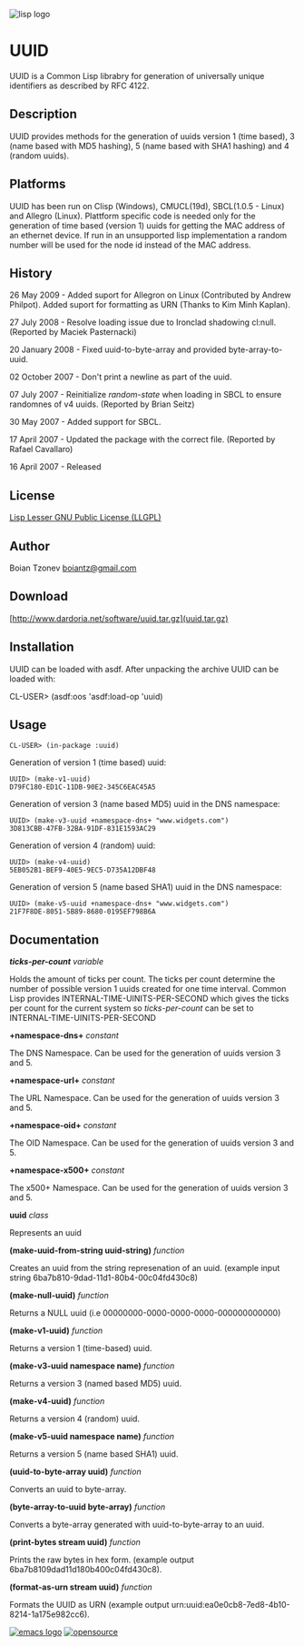 ![lisp logo](lisplogo.png)

# UUID

UUID is a Common Lisp librabry for generation of universally unique identifiers as described by RFC 4122.

## Description

UUID provides methods for the generation of uuids version 1 (time based), 3 (name based with MD5 hashing), 5 (name based with SHA1 hashing) and 4 (random uuids).

## Platforms

UUID has been run on Clisp (Windows), CMUCL(19d), SBCL(1.0.5 - Linux) and Allegro (Linux). Plattform specific code is needed only for the generation of time based (version 1) uuids for getting the MAC address of an ethernet device. If run in an unsupported lisp implementation a random number will be used for the node id instead of the MAC address.

## History

26 May 2009 - Added suport for Allegron on Linux (Contributed by Andrew Philpot). Added suport for formatting as URN (Thanks to Kim Minh Kaplan).

27 July 2008 - Resolve loading issue due to Ironclad shadowing cl:null. (Reported by Maciek Pasternacki)

20 January 2008 - Fixed uuid-to-byte-array and provided byte-array-to-uuid.

02 October 2007 - Don't print a newline as part of the uuid.

07 July 2007 - Reinitialize *random-state* when loading in SBCL to ensure randomnes of v4 uuids. (Reported by Brian Seitz)

30 May 2007 - Added support for SBCL.

17 April 2007 - Updated the package with the correct file. (Reported by Rafael Cavallaro)

16 April 2007 - Released


## License

[Lisp Lesser GNU Public License (LLGPL)](http://opensource.franz.com/preamble.html)

## Author

Boian Tzonev <boiantz@gmail.com>

## Download

[http://www.dardoria.net/software/uuid.tar.gz](uuid.tar.gz)

## Installation

UUID can be loaded with asdf. After unpacking the archive UUID can be loaded with:

CL-USER> (asdf:oos 'asdf:load-op 'uuid)

## Usage

    CL-USER> (in-package :uuid)

Generation of version 1 (time based) uuid:

    UUID> (make-v1-uuid)
    D79FC180-ED1C-11DB-90E2-345C6EAC45A5

Generation of version 3 (name based MD5) uuid in the DNS namespace:

    UUID> (make-v3-uuid +namespace-dns+ "www.widgets.com")
    3D813CBB-47FB-32BA-91DF-831E1593AC29

Generation of version 4 (random) uuid:

    UUID> (make-v4-uuid)
    5EB052B1-BEF9-40E5-9EC5-D735A12DBF48

Generation of version 5 (name based SHA1) uuid in the DNS namespace:

    UUID> (make-v5-uuid +namespace-dns+ "www.widgets.com")
    21F7F8DE-8051-5B89-8680-0195EF798B6A

## Documentation

***ticks-per-count*** _variable_

Holds the amount of ticks per count. The ticks per count determine the number of possible version 1 uuids created for one time interval. Common Lisp provides INTERNAL-TIME-UINITS-PER-SECOND which gives the ticks per count for the current system so *ticks-per-count* can be set to INTERNAL-TIME-UINITS-PER-SECOND

**+namespace-dns+** _constant_

The DNS Namespace. Can be used for the generation of uuids version 3 and 5.

**+namespace-url+** _constant_

The URL Namespace. Can be used for the generation of uuids version 3 and 5.

**+namespace-oid+** _constant_

The OID Namespace. Can be used for the generation of uuids version 3 and 5.

**+namespace-x500+** _constant_

The x500+ Namespace. Can be used for the generation of uuids version 3 and 5.

**uuid** _class_

Represents an uuid

**(make-uuid-from-string uuid-string)** _function_

Creates an uuid from the string represenation of an uuid. (example input string 6ba7b810-9dad-11d1-80b4-00c04fd430c8)

**(make-null-uuid)** _function_

Returns a NULL uuid (i.e 00000000-0000-0000-0000-000000000000)

**(make-v1-uuid)** _function_

Returns a version 1 (time-based) uuid.

**(make-v3-uuid namespace name)** _function_

Returns a version 3 (named based MD5) uuid.

**(make-v4-uuid)** _function_

Returns a version 4 (random) uuid.

**(make-v5-uuid namespace name)** _function_

Returns a version 5 (name based SHA1) uuid.

**(uuid-to-byte-array uuid)** _function_

Converts an uuid to byte-array.

**(byte-array-to-uuid byte-array)** _function_

Converts a byte-array generated with uuid-to-byte-array to an uuid.

**(print-bytes stream uuid)** _function_

Prints the raw bytes in hex form. (example output 6ba7b8109dad11d180b400c04fd430c8).

**(format-as-urn stream uuid)** _function_

Formats the UUID as URN (example output urn:uuid:ea0e0cb8-7ed8-4b10-8214-1a175e982cc6).

[![emacs logo](emacs.jpeg)](http://www.gnu.org/software/emacs/)
[![opensource](opensource-55x48.png)](http://opensource.org/)
